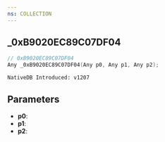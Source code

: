 ```yaml
---
ns: COLLECTION
---
```

## _0xB9020EC89C07DF04

```c
// 0xB9020EC89C07DF04
Any _0xB9020EC89C07DF04(Any p0, Any p1, Any p2);
```

```
NativeDB Introduced: v1207
```

## Parameters
* **p0**:
* **p1**:
* **p2**:

